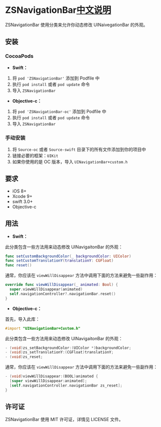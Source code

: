 # ZSNavigationBar[中文说明](https://github.com/ZakariyyaSv/ZSNavigationBar/blob/master/README_CN.md)

ZSNavigationBar 使用分类来允许你动态修改 UINaivegationBar 的外观。

## 安装

### CocoaPods

- **Swift：**

1. 将 `pod 'ZSNavigationBar'` 添加到 Podfile 中
2. 执行 `pod install` 或者 `pod update` 命令
3. 导入 `ZSNavigationBar`

- **Objective-c：**

1. 将 `pod 'ZSNavigationBar-oc'` 添加到 Podfile 中
2. 执行 `pod install` 或者 `pod update` 命令
3. 导入 `ZSNavigationBar`

### 手动安装

1. 将 `Source-oc` 或者 `Source-swift` 目录下的所有文件添加到你的项目中
2. 链接必要的框架：`UIKit`
3. 如果你使用的是 OC 版本，导入 `UINavigationBar+custom.h`

## 要求

- iOS 8+
- Xcode 9+
- swift 3.0+
- Objective-c

## 用法

- **Swift：**

此分类包含一些方法用来动态修改 UINavigaitonBar 的外观：

```swift
func setCustomBackgroundColor(_ backgroundColor: UIColor)
func setCustomTranslationY(translationY: CGFloat)
func reset()
```

通常，你应该在 `viewWillDisappear` 方法中调用下面的方法来避免一些副作用：

```swift
override func viewWillDisappear(_ animated: Bool) {
  super.viewWillDisappear(animated)
  self.navigationController?.navigationBar.reset()
}
```

- **Objective-c：**

首先，导入此库：

```Objectivec
#import "UINavigationBar+Custom.h"
```

此分类包含一些方法用来动态修改 UINavigaitonBar 的外观：

```Objectivec
- (void)zs_setBackgroundColor:(UIColor *)backgroundColor;
- (void)zs_setTranslationY:(CGFloat)translationY;
- (void)zs_reset;
```

通常，你应该在 `viewWillDisappear` 方法中调用下面的方法来避免一些副作用：

```Objectivec
- (void)viewWillDisappear:(BOOL)animated {
  [super viewWillDisappear:animated];
  [self.navigationController.navigationBar zs_reset];
}
```

## 许可证

ZSNavigationBar 使用 MIT 许可证，详情见 LICENSE 文件。